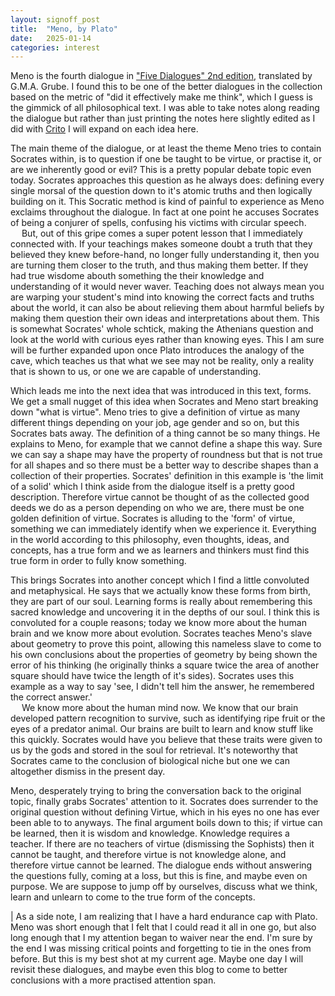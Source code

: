 ```yaml
---
layout: signoff_post
title:  "Meno, by Plato"
date:   2025-01-14
categories: interest
---
```


Meno is the fourth dialogue in ["Five Dialogues" 2nd edition](https://www.goodreads.com/book/show/30292.Five_Dialogues), translated by G.M.A. Grube.
I found this to be one of the better dialogues in the collection based on the metric of "did it effectively make me think", which I guess is the gimmick of all philosophical text. I was able to take notes along reading the dialogue but rather than just printing the notes here slightly edited as I did with [Crito](/books/2025/01/13/) I will expand on each idea here.

The main theme of the dialogue, or at least the theme Meno tries to contain Socrates within, is to question if one be taught to be virtue, or practise it, or are we inherently good or evil? This is a pretty popular debate topic even today. Socrates approaches this question as he always does: defining every single morsal of the question down to it's atomic truths and then logically building on it. This Socratic method is kind of painful to experience as Meno exclaims throughout the dialogue. In fact at one point he accuses Socrates of being a conjurer of spells, confusing his victims with circular speech. \
&emsp; But, out of this gripe comes a super potent lesson that I immediately connected with. If your teachings makes someone doubt a truth that they believed they knew before-hand, no longer fully understanding it, then you are turning them closer to the truth, and thus making them better. If they had true wisdome abouth something the their knowledge and understanding of it would never waver. Teaching does not always mean you are warping your student's mind into knowing the correct facts and truths about the world, it can also be about relieving them about harmful beliefs by making them question their own ideas and interpretations about them. This is somewhat Socrates' whole schtick, making the Athenians question and look at the world with curious eyes rather than knowing eyes. This I am sure will be further expanded upon once Plato introduces the analogy of the cave, which teaches us that what we see may not be reality, only a reality that is shown to us, or one we are capable of understanding. 

Which leads me into the next idea that was introduced in this text, forms. We get a small nugget of this idea when Socrates and Meno start breaking down "what is virtue". Meno tries to give a definition of virtue as many different things depending on your job, age gender and so on, but this Socrates bats away. The definition of a thing cannot be so many things. He explains to Meno, for example that we cannot define a shape this way. Sure we can say a shape may have the property of roundness but that is not true for all shapes and so there must be a better way to describe shapes than a collection of their properties. Socrates' definition in this example is 'the limit of a solid' which I think aside from the dialogue itself is a pretty good description. Therefore virtue cannot be thought of as the collected good deeds we do as a person depending on who we are, there must be one golden definition of virtue. Socrates is alluding to the 'form' of virtue, something we can immediately identify when we experience it. Everything in the world according to this philosophy, even thoughts, ideas, and concepts, has a true form and we as learners and thinkers must find this true form in order to fully know something. 

This brings Socrates into another concept which I find a little convoluted and metaphysical. He says that we actually know these forms from birth, they are part of our soul. Learning forms is really about remembering this sacred knowledge and uncovering it in the depths of our soul. I think this is convoluted for a couple reasons; today we know more about the human brain and we know more about evolution. Socrates teaches Meno's slave about geometry to prove this point, allowing this nameless slave to come to his own conclusions about the properties of geometry by being shown the error of his thinking (he originally thinks a square twice the area of another square should have twice the length of it's sides). Socrates uses this example as a way to say 'see, I didn't tell him the answer, he remembered the correct answer.' \
&emsp; We know more about the human mind now. We know that our brain developed pattern recognition to survive, such as identifying ripe fruit or the eyes of a predator animal. Our brains are built to learn and know stuff like this quickly. Socrates would have you believe that these traits were given to us by the gods and stored in the soul for retrieval. It's noteworthy that Socrates came to the conclusion of biological niche but one we can altogether dismiss in the present day.

Meno, desperately trying to bring the conversation back to the original topic, finally grabs Socrates' attention to it.
Socrates does surrender to the original question without defining Virtue, which in his eyes no one has ever been able to to anyways. 
The final argument boils down to this; if virtue can be learned, then it is wisdom and knowledge. Knowledge requires a teacher. If there are no teachers of virtue (dismissing the Sophists) then it cannot be taught, and therefore virtue is not knowledge alone, and therefore virtue cannot be learned. The dialogue ends without answering the questions fully, coming at a loss, but this is fine, and maybe even on purpose. We are suppose to jump off by ourselves, discuss what we think, learn and unlearn to come to the true form of the concepts. 

| As a side note, I am realizing that I have a hard endurance cap with Plato. Meno was short enough that I felt that I could read it all in one go, but also long enough that I my attention began to waiver near the end. I'm sure by the end I was missing critical points and forgetting to tie in the ones from before. But this is my best shot at my current age. Maybe one day I will revisit these dialogues, and maybe even this blog to come to better conclusions with a more practised attention span.